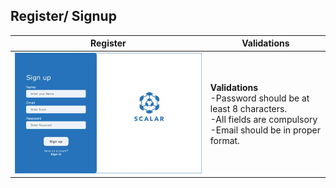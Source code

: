 ## Register/ Signup
|Register | Validations|
|--|--|
|![register](/docs/assets/images/File_manager_UI_screens/slide3.jpg)|**Validations** <br /> -Password should be at least 8 characters.<br />-All fields are compulsory <br />-Email should be in proper format.|